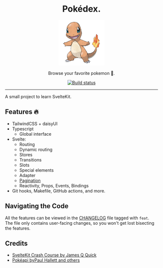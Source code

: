 <div align="center">
<h1>Pokédex.</h1><img src='https://raw.githubusercontent.com/PokeAPI/sprites/master/sprites/pokemon/other/official-artwork/4.png' width=150px/>

Browse your favorite pokemon 🐉.

<a href="https://github.com/azzamsa/learn/actions/workflows/pokedex_svelte.yml">
    <img src="https://github.com/azzamsa/learn/actions/workflows/pokedex_svelte.yml/badge.svg" alt="Build status" />
</a>

</div>

---

A small project to learn SvelteKit.

## Features 🔥

- TailwindCSS + daisyUI
- Typescript
  - Global interface
- Svelte:
  - Routing
  - Dynamic routing
  - Stores
  - Transitions
  - Slots
  - Special elements
  - Adapter
  - [Pagination](https://github.com/TahaSh/svelte-paginate)
  - Reactivity, Props, Events, Bindings
- Git hooks, Makefile, GitHub actions, and more.

## Navigating the Code

All the features can be viewed in the [CHANGELOG](CHANGELOG.md) file tagged with `feat`.
The file only contains user-facing changes, so you won't get lost bisecting the features.

## Credits

- [SvelteKit Crash Course by James Q Quick](https://www.youtube.com/watch?v=UU7MgYIbtAk)
- [Pokéapi byPaul Hallett and others](https://github.com/PokeAPI/pokeapi)
